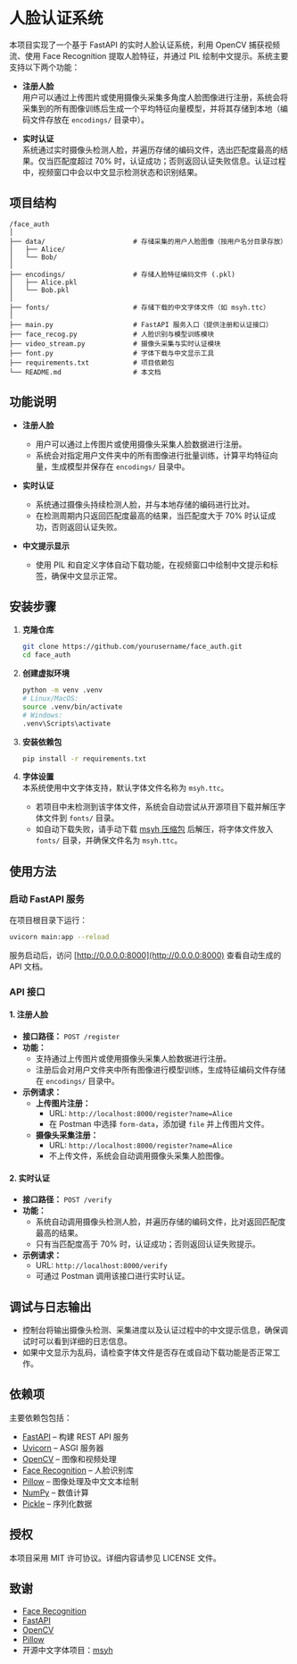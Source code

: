 # 人脸认证系统

本项目实现了一个基于 FastAPI 的实时人脸认证系统，利用 OpenCV 捕获视频流、使用 Face Recognition 提取人脸特征，并通过 PIL 绘制中文提示。系统主要支持以下两个功能：

- **注册人脸**  
  用户可以通过上传图片或使用摄像头采集多角度人脸图像进行注册，系统会将采集到的所有图像训练后生成一个平均特征向量模型，并将其存储到本地（编码文件存放在 `encodings/` 目录中）。

- **实时认证**  
  系统通过实时摄像头检测人脸，并遍历存储的编码文件，选出匹配度最高的结果。仅当匹配度超过 70% 时，认证成功；否则返回认证失败信息。认证过程中，视频窗口中会以中文显示检测状态和识别结果。

## 项目结构

```
/face_auth
│
├── data/                      # 存储采集的用户人脸图像（按用户名分目录存放）
│   ├── Alice/
│   └── Bob/
│
├── encodings/                 # 存储人脸特征编码文件 (.pkl)
│   ├── Alice.pkl
│   └── Bob.pkl
│
├── fonts/                     # 存储下载的中文字体文件（如 msyh.ttc）
│
├── main.py                    # FastAPI 服务入口（提供注册和认证接口）
├── face_recog.py              # 人脸识别与模型训练模块
├── video_stream.py            # 摄像头采集与实时认证模块
├── font.py                    # 字体下载与中文显示工具
├── requirements.txt           # 项目依赖包
└── README.md                  # 本文档
```

## 功能说明

- **注册人脸**  
  - 用户可以通过上传图片或使用摄像头采集人脸数据进行注册。  
  - 系统会对指定用户文件夹中的所有图像进行批量训练，计算平均特征向量，生成模型并保存在 `encodings/` 目录中。

- **实时认证**  
  - 系统通过摄像头持续检测人脸，并与本地存储的编码进行比对。  
  - 在检测周期内只返回匹配度最高的结果，当匹配度大于 70% 时认证成功，否则返回认证失败。

- **中文提示显示**  
  - 使用 PIL 和自定义字体自动下载功能，在视频窗口中绘制中文提示和标签，确保中文显示正常。

## 安装步骤

1. **克隆仓库**  
   ```bash
   git clone https://github.com/yourusername/face_auth.git
   cd face_auth
   ```

2. **创建虚拟环境**  
   ```bash
   python -m venv .venv
   # Linux/MacOS:
   source .venv/bin/activate
   # Windows:
   .venv\Scripts\activate
   ```

3. **安装依赖包**  
   ```bash
   pip install -r requirements.txt
   ```

4. **字体设置**  
   本系统使用中文字体支持，默认字体文件名称为 `msyh.ttc`。  
   - 若项目中未检测到该字体文件，系统会自动尝试从开源项目下载并解压字体文件到 `fonts/` 目录。  
   - 如自动下载失败，请手动下载 [msyh 压缩包](https://github.com/CroesusSo/msyh.git) 后解压，将字体文件放入 `fonts/` 目录，并确保文件名为 `msyh.ttc`。

## 使用方法

### 启动 FastAPI 服务

在项目根目录下运行：

```bash
uvicorn main:app --reload
```

服务启动后，访问 [http://0.0.0.0:8000](http://0.0.0.0:8000) 查看自动生成的 API 文档。

### API 接口

#### 1. 注册人脸

- **接口路径：** `POST /register`
- **功能：**  
  - 支持通过上传图片或使用摄像头采集人脸数据进行注册。  
  - 注册后会对用户文件夹中所有图像进行模型训练，生成特征编码文件存储在 `encodings/` 目录中。
- **示例请求：**
  - **上传图片注册：**
    - URL: `http://localhost:8000/register?name=Alice`
    - 在 Postman 中选择 `form-data`，添加键 `file` 并上传图片文件。
  - **摄像头采集注册：**
    - URL: `http://localhost:8000/register?name=Alice`
    - 不上传文件，系统会自动调用摄像头采集人脸图像。

#### 2. 实时认证

- **接口路径：** `POST /verify`
- **功能：**
  - 系统自动调用摄像头检测人脸，并遍历存储的编码文件，比对返回匹配度最高的结果。  
  - 只有当匹配度高于 70% 时，认证成功；否则返回认证失败提示。
- **示例请求：**
  - URL: `http://localhost:8000/verify`
  - 可通过 Postman 调用该接口进行实时认证。

## 调试与日志输出

- 控制台将输出摄像头检测、采集进度以及认证过程中的中文提示信息，确保调试时可以看到详细的日志信息。
- 如果中文显示为乱码，请检查字体文件是否存在或自动下载功能是否正常工作。

## 依赖项

主要依赖包包括：
- [FastAPI](https://fastapi.tiangolo.com/) – 构建 REST API 服务
- [Uvicorn](https://www.uvicorn.org/) – ASGI 服务器
- [OpenCV](https://opencv.org/) – 图像和视频处理
- [Face Recognition](https://github.com/ageitgey/face_recognition) – 人脸识别库
- [Pillow](https://python-pillow.org/) – 图像处理及中文文本绘制
- [NumPy](https://numpy.org/) – 数值计算
- [Pickle](https://docs.python.org/3/library/pickle.html) – 序列化数据

## 授权

本项目采用 MIT 许可协议。详细内容请参见 LICENSE 文件。

## 致谢

- [Face Recognition](https://github.com/ageitgey/face_recognition)
- [FastAPI](https://fastapi.tiangolo.com/)
- [OpenCV](https://opencv.org/)
- [Pillow](https://python-pillow.org/)
- 开源中文字体项目：[msyh](https://github.com/CroesusSo/msyh.git)
